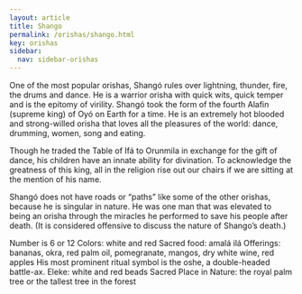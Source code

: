 ```yaml
---
layout: article
title: Shango
permalink: /orishas/shango.html
key: orishas
sidebar:
  nav: sidebar-orishas
---
```


One of the most popular orishas, Shangó rules over lightning, thunder, fire, the drums and dance. He is a warrior orisha with quick wits, quick temper and is the epitomy of virility. Shangó took the form of the fourth Alafin (supreme king) of Oyó on Earth for a time. He is an extremely hot blooded and strong-willed orisha that loves all the pleasures of the world: dance, drumming, women, song and eating.

Though he traded the Table of Ifá to Orunmila in exchange for the gift of dance, his children have an innate ability for divination. To acknowledge the greatness of this king, all in the religion rise out our chairs if we are sitting at the mention of his name.

Shangó does not have roads or “paths” like some of the other orishas, because he is singular in nature. He was one man that was elevated to being an orisha through the miracles he performed to save his people after death.  (It is considered offensive to discuss the nature of Shango’s death.)


Number is 6 or 12
Colors: white and red
Sacred food: amalá ilá
Offerings: bananas, okra, red palm oil, pomegranate, mangos, dry white wine, red apples
His most prominent ritual symbol is the oshe, a double-headed battle-ax.
Eleke: white and red beads
Sacred Place in Nature: the royal palm tree or the tallest tree in the forest
